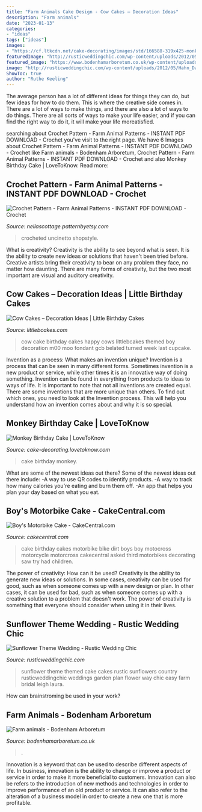 ```yaml
---
title: "Farm Animals Cake Design - Cow Cakes – Decoration Ideas"
description: "Farm animals"
date: "2023-01-13"
categories:
- "ideas"
tags: ["ideas"]
images:
- "https://cf.ltkcdn.net/cake-decorating/images/std/166588-319x425-monkeyfacecake.jpg"
featuredImage: "http://rusticweddingchic.com/wp-content/uploads/2012/05/Hahn_Davis_Laura_Leigh_Photo_611DAVISLauraLeighPhoto_low-590x887.jpg"
featured_image: "https://www.bodenhamarboretum.co.uk/wp-content/uploads/2016/01/farm-animals-2.jpg"
image: "http://rusticweddingchic.com/wp-content/uploads/2012/05/Hahn_Davis_Laura_Leigh_Photo_611DAVISLauraLeighPhoto_low-590x887.jpg"
ShowToc: true
author: "Ruthe Keeling"
---
```



The average person has a lot of different ideas for things they can do, but few ideas for how to do them. This is where the creative side comes in. There are a lot of ways to make things, and there are also a lot of ways to do things. There are all sorts of ways to make your life easier, and if you can find the right way to do it, it will make your life moreatisfied.

	

		
searching about Crochet Pattern - Farm Animal Patterns - INSTANT PDF DOWNLOAD - Crochet you've visit to the right page. We have 6 Images about Crochet Pattern - Farm Animal Patterns - INSTANT PDF DOWNLOAD - Crochet like Farm animals - Bodenham Arboretum, Crochet Pattern - Farm Animal Patterns - INSTANT PDF DOWNLOAD - Crochet and also Monkey Birthday Cake | LoveToKnow. Read more:
		
    
## Crochet Pattern - Farm Animal Patterns - INSTANT PDF DOWNLOAD - Crochet

<img loading=lazy src="https://i.etsystatic.com/12239388/r/il/a37ada/1391208768/il_fullxfull.1391208768_fy3h.jpg" onerror="this.onerror=null;this.src='https://tse2.mm.bing.net/th?id=OIP.Kdo-tbBq0Ot_7LgXDRLYrwHaJ4&amp;pid=15.1';" alt="Crochet Pattern - Farm Animal Patterns - INSTANT PDF DOWNLOAD - Crochet">

_Source: nellascottage.patternbyetsy.com_

>crocheted uncinetto shopstyle. 

	

What is creativity?
Creativity is the ability to see beyond what is seen. It is the ability to create new ideas or solutions that haven't been tried before. Creative artists bring their creativity to bear on any problem they face, no matter how daunting. There are many forms of creativity, but the two most important are visual and auditory creativity.

    
## Cow Cakes – Decoration Ideas | Little Birthday Cakes

<img loading=lazy src="http://www.littlebcakes.com/wp-content/uploads/2014/01/Cow-Cake-Images-768x1024.jpg" onerror="this.onerror=null;this.src='https://tse1.mm.bing.net/th?id=OIP.K3CLj0TlBLWtsD8Jlowi1wHaJ4&amp;pid=15.1';" alt="Cow Cakes – Decoration Ideas | Little Birthday Cakes">

_Source: littlebcakes.com_

>cow cake birthday cakes happy cows littlebcakes themed boy decoration m00 moo fondant gcb belated turned week last cupcake. 

	

Invention as a process: What makes an invention unique?
Invention is a process that can be seen in many different forms. Sometimes invention is a new product or service, while other times it is an innovative way of doing something. Invention can be found in everything from products to ideas to ways of life.
It is important to note that not all inventions are created equal. There are some inventions that are more unique than others. To find out which ones, you need to look at the Invention process. This will help you understand how an invention comes about and why it is so special.

    
## Monkey Birthday Cake | LoveToKnow

<img loading=lazy src="https://cf.ltkcdn.net/cake-decorating/images/std/166588-319x425-monkeyfacecake.jpg" onerror="this.onerror=null;this.src='https://tse1.mm.bing.net/th?id=OIP.YkWmTFkd0Xzqs_vD9FZlDAHaJ3&amp;pid=15.1';" alt="Monkey Birthday Cake | LoveToKnow">

_Source: cake-decorating.lovetoknow.com_

>cake birthday monkey. 

	

What are some of the newest ideas out there?
Some of the newest ideas out there include: 
-A way to use QR codes to identify products. 
-A way to track how many calories you're eating and burn them off. 
-An app that helps you plan your day based on what you eat.

    
## Boy&#039;s Motorbike Cake - CakeCentral.com

<img loading=lazy src="http://cdn001.cakecentral.com/gallery/2015/03/900_79162996zF_boys-motorbike-cake.jpg" onerror="this.onerror=null;this.src='https://tse4.mm.bing.net/th?id=OIP.V6JRYyY6o7xpMOgun9tl-AHaJ4&amp;pid=15.1';" alt="Boy&#039;s Motorbike Cake - CakeCentral.com">

_Source: cakecentral.com_

>cake birthday cakes motorbike bike dirt boys boy motocross motorcycle motorcross cakecentral asked third motorbikes decorating saw try had children. 

	

The power of creativity: How can it be used?
Creativity is the ability to generate new ideas or solutions. In some cases, creativity can be used for good, such as when someone comes up with a new design or plan. In other cases, it can be used for bad, such as when someone comes up with a creative solution to a problem that doesn't work. The power of creativity is something that everyone should consider when using it in their lives.

    
## Sunflower Theme Wedding - Rustic Wedding Chic

<img loading=lazy src="http://rusticweddingchic.com/wp-content/uploads/2012/05/Hahn_Davis_Laura_Leigh_Photo_611DAVISLauraLeighPhoto_low-590x887.jpg" onerror="this.onerror=null;this.src='https://tse3.mm.bing.net/th?id=OIP.B8iJPuTBIQAn56BBxCzpXwHaLI&amp;pid=15.1';" alt="Sunflower Theme Wedding - Rustic Wedding Chic">

_Source: rusticweddingchic.com_

>sunflower theme themed cake cakes rustic sunflowers country rusticweddingchic weddings garden plan flower way chic easy farm bridal leigh laura. 

	

How can brainstroming be used in your work?
 

    
## Farm Animals - Bodenham Arboretum

<img loading=lazy src="https://www.bodenhamarboretum.co.uk/wp-content/uploads/2016/01/farm-animals-2.jpg" onerror="this.onerror=null;this.src='https://tse2.mm.bing.net/th?id=OIP.ZCbEIOyVa6kXR3VmB8vWDgHaFj&amp;pid=15.1';" alt="Farm animals - Bodenham Arboretum">

_Source: bodenhamarboretum.co.uk_

>. 

	

Innovation is a keyword that can be used to describe different aspects of life. In business, innovation is the ability to change or improve a product or service in order to make it more beneficial to customers. Innovation can also be refers to the introduction of new methods and technologies in order to improve performance of an old product or service. It can also refer to the alteration of a business model in order to create a new one that is more profitable.


